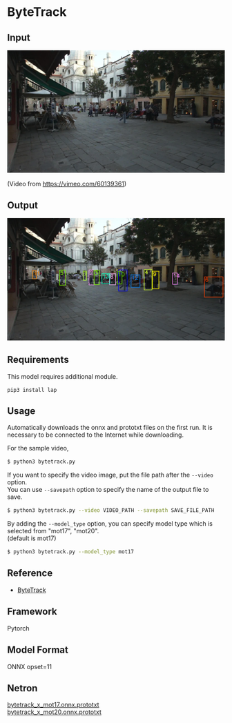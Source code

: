 # ByteTrack

## Input

![Input](input.jpg)

(Video from https://vimeo.com/60139361)

## Output

![Output](output.png)

## Requirements
This model requires additional module.

```
pip3 install lap
```

## Usage
Automatically downloads the onnx and prototxt files on the first run.
It is necessary to be connected to the Internet while downloading.

For the sample video,
```bash
$ python3 bytetrack.py
```

If you want to specify the video image, put the file path after the `--video` option.  
You can use `--savepath` option to specify the name of the output file to save.
```bash
$ python3 bytetrack.py --video VIDEO_PATH --savepath SAVE_FILE_PATH
```

By adding the `--model_type` option, you can specify model type which is selected from "mot17", "mot20".  
(default is mot17)
```bash
$ python3 bytetrack.py --model_type mot17
```

## Reference

- [ByteTrack](https://github.com/ifzhang/ByteTrack)

## Framework

Pytorch

## Model Format

ONNX opset=11

## Netron

[bytetrack_x_mot17.onnx.prototxt](https://netron.app/?url=https://storage.googleapis.com/ailia-models/bytetrack/bytetrack_x_mot17.onnx.prototxt)  
[bytetrack_x_mot20.onnx.prototxt](https://netron.app/?url=https://storage.googleapis.com/ailia-models/bytetrack/bytetrack_x_mot20.onnx.prototxt)  
